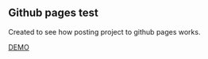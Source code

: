 ## Github pages test

Created to see how posting project to github pages works.

[DEMO](https://jagodabodnar.github.io/github_pages_test/)
